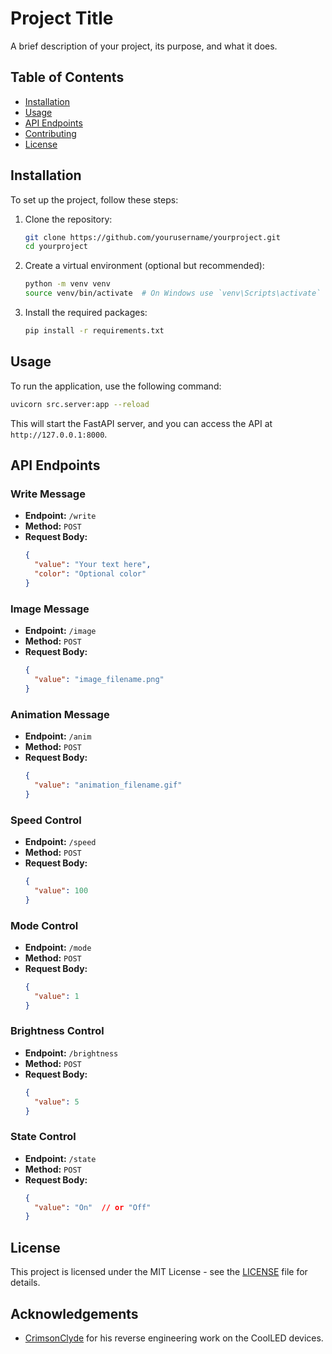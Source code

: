# Project Title

A brief description of your project, its purpose, and what it does.

## Table of Contents

- [Installation](#installation)
- [Usage](#usage)
- [API Endpoints](#api-endpoints)
- [Contributing](#contributing)
- [License](#license)

## Installation

To set up the project, follow these steps:

1. Clone the repository:
   ```bash
   git clone https://github.com/yourusername/yourproject.git
   cd yourproject
   ```

2. Create a virtual environment (optional but recommended):
   ```bash
   python -m venv venv
   source venv/bin/activate  # On Windows use `venv\Scripts\activate`
   ```

3. Install the required packages:
   ```bash
   pip install -r requirements.txt
   ```

## Usage

To run the application, use the following command:

```bash
uvicorn src.server:app --reload
```

This will start the FastAPI server, and you can access the API at `http://127.0.0.1:8000`.

## API Endpoints

### Write Message

- **Endpoint:** `/write`
- **Method:** `POST`
- **Request Body:**
  ```json
  {
    "value": "Your text here",
    "color": "Optional color"
  }
  ```

### Image Message

- **Endpoint:** `/image`
- **Method:** `POST`
- **Request Body:**
  ```json
  {
    "value": "image_filename.png"
  }
  ```

### Animation Message

- **Endpoint:** `/anim`
- **Method:** `POST`
- **Request Body:**
  ```json
  {
    "value": "animation_filename.gif"
  }
  ```

### Speed Control

- **Endpoint:** `/speed`
- **Method:** `POST`
- **Request Body:**
  ```json
  {
    "value": 100
  }
  ```

### Mode Control

- **Endpoint:** `/mode`
- **Method:** `POST`
- **Request Body:**
  ```json
  {
    "value": 1
  }
  ```

### Brightness Control

- **Endpoint:** `/brightness`
- **Method:** `POST`
- **Request Body:**
  ```json
  {
    "value": 5
  }
  ```

### State Control

- **Endpoint:** `/state`
- **Method:** `POST`
- **Request Body:**
  ```json
  {
    "value": "On"  // or "Off"
  }
  ```

## License

This project is licensed under the MIT License - see the [LICENSE](LICENSE) file for details.

## Acknowledgements

- [CrimsonClyde](https://git.team23.org/CrimsonClyde) for his reverse engineering work on the CoolLED devices.